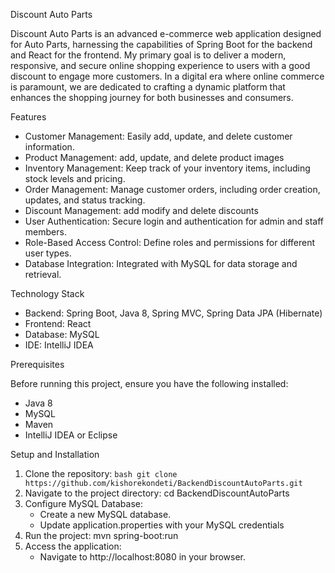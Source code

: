Discount Auto Parts

Discount Auto Parts is an advanced e-commerce web application designed for Auto Parts, harnessing the capabilities 
of Spring Boot for the backend and React for the frontend. My primary goal is to deliver a modern, responsive, and
secure online shopping experience to users with a good discount to engage more customers. In a digital era where 
online commerce is paramount, we are dedicated to crafting a dynamic platform that enhances the shopping journey 
for both businesses and consumers. 


Features
* Customer Management: Easily add, update, and delete customer information.
* Product Management: add, update, and delete product images
* Inventory Management: Keep track of your inventory items, including stock levels and pricing.
* Order Management: Manage customer orders, including order creation, updates, and status tracking.
* Discount Management: add modify and delete discounts
* User Authentication: Secure login and authentication for admin and staff members.
* Role-Based Access Control: Define roles and permissions for different user types.
* Database Integration: Integrated with MySQL for data storage and retrieval.


Technology Stack

* Backend: Spring Boot, Java 8, Spring MVC, Spring Data JPA (Hibernate)
* Frontend: React
* Database: MySQL
* IDE: IntelliJ IDEA

Prerequisites

Before running this project, ensure you have the following installed:
* Java 8
* MySQL
* Maven
* IntelliJ IDEA or Eclipse

Setup and Installation
1. Clone the repository: ```bash git clone https://github.com/kishorekondeti/BackendDiscountAutoParts.git ```
2. Navigate to the project directory:
       cd BackendDiscountAutoParts
3. Configure MySQL Database:
    * Create a new MySQL database.
    * Update application.properties with your MySQL credentials 
4. Run the project: mvn spring-boot:run 
5. Access the application:
    * Navigate to http://localhost:8080 in your browser.

